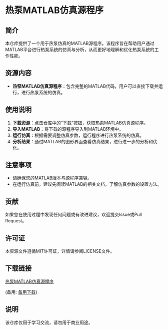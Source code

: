 # 热泵MATLAB仿真源程序

## 简介

本仓库提供了一个用于热泵仿真的MATLAB源程序。该程序旨在帮助用户通过MATLAB平台进行热泵系统的仿真与分析，从而更好地理解和优化热泵系统的工作性能。

## 资源内容

- **热泵MATLAB仿真源程序**：包含完整的MATLAB代码，用户可以直接下载并运行，进行热泵系统的仿真。

## 使用说明

1. **下载资源**：点击仓库中的“下载”按钮，获取热泵MATLAB仿真源程序。
2. **导入MATLAB**：将下载的源程序导入到MATLAB环境中。
3. **运行仿真**：根据需要调整仿真参数，运行程序进行热泵系统的仿真。
4. **分析结果**：通过MATLAB的图形界面查看仿真结果，进行进一步的分析和优化。

## 注意事项

- 请确保您的MATLAB版本与源程序兼容。
- 在运行仿真前，建议先阅读MATLAB的相关文档，了解仿真参数的设置方法。

## 贡献

如果您在使用过程中发现任何问题或有改进建议，欢迎提交Issue或Pull Request。

## 许可证

本资源文件遵循MIT许可证，详情请参阅LICENSE文件。

## 下载链接
[热泵MATLAB仿真源程序](https://pan.quark.cn/s/7c6a194fb503) 

(备用: [备用下载](https://pan.baidu.com/s/1ZeM0pGoC8E-87g0YTfEL7g?pwd=1234))

## 说明

该仓库仅用于学习交流，请勿用于商业用途。
